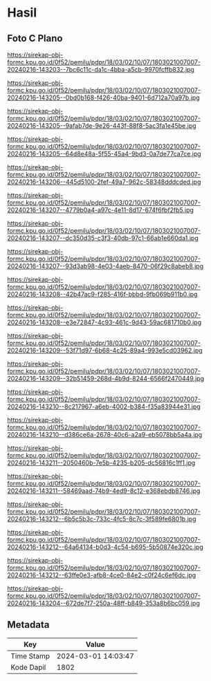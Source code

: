 # Hasil

## Foto C Plano

https://sirekap-obj-formc.kpu.go.id/0f52/pemilu/pdpr/18/03/02/10/07/1803021007007-20240216-143203--7bc6c11c-da1c-4bba-a5cb-9970fcffb832.jpg

https://sirekap-obj-formc.kpu.go.id/0f52/pemilu/pdpr/18/03/02/10/07/1803021007007-20240216-143205--0bd0b168-f426-40ba-9401-6d712a70a97b.jpg

https://sirekap-obj-formc.kpu.go.id/0f52/pemilu/pdpr/18/03/02/10/07/1803021007007-20240216-143205--9afab7de-9e26-443f-88f8-5ac3fa1e45be.jpg

https://sirekap-obj-formc.kpu.go.id/0f52/pemilu/pdpr/18/03/02/10/07/1803021007007-20240216-143205--64d8e48a-5f55-45a4-9bd3-0a7de77ca7ce.jpg

https://sirekap-obj-formc.kpu.go.id/0f52/pemilu/pdpr/18/03/02/10/07/1803021007007-20240216-143206--445d5100-2fef-49a7-962c-58348dddcded.jpg

https://sirekap-obj-formc.kpu.go.id/0f52/pemilu/pdpr/18/03/02/10/07/1803021007007-20240216-143207--4779b0a4-a97c-4e11-8d17-674f6fbf2fb5.jpg

https://sirekap-obj-formc.kpu.go.id/0f52/pemilu/pdpr/18/03/02/10/07/1803021007007-20240216-143207--dc350d35-c3f3-40db-97c1-66ab1e660da1.jpg

https://sirekap-obj-formc.kpu.go.id/0f52/pemilu/pdpr/18/03/02/10/07/1803021007007-20240216-143207--93d3ab98-4e03-4aeb-8470-06f29c8abeb8.jpg

https://sirekap-obj-formc.kpu.go.id/0f52/pemilu/pdpr/18/03/02/10/07/1803021007007-20240216-143208--42b47ac9-f285-416f-bbbd-9fb069b911b0.jpg

https://sirekap-obj-formc.kpu.go.id/0f52/pemilu/pdpr/18/03/02/10/07/1803021007007-20240216-143208--e3e72847-4c93-461c-9d43-59ac681710b0.jpg

https://sirekap-obj-formc.kpu.go.id/0f52/pemilu/pdpr/18/03/02/10/07/1803021007007-20240216-143209--53f71d97-6b68-4c25-89a4-993e5cd03962.jpg

https://sirekap-obj-formc.kpu.go.id/0f52/pemilu/pdpr/18/03/02/10/07/1803021007007-20240216-143209--32b51459-268d-4b9d-8244-6566f2470449.jpg

https://sirekap-obj-formc.kpu.go.id/0f52/pemilu/pdpr/18/03/02/10/07/1803021007007-20240216-143210--8c217967-a6eb-4002-b384-f35a83944e31.jpg

https://sirekap-obj-formc.kpu.go.id/0f52/pemilu/pdpr/18/03/02/10/07/1803021007007-20240216-143210--d386ce6a-2678-40c6-a2a9-eb5078bb5a4a.jpg

https://sirekap-obj-formc.kpu.go.id/0f52/pemilu/pdpr/18/03/02/10/07/1803021007007-20240216-143211--2050460b-7e5b-4235-b205-dc56816c1ff1.jpg

https://sirekap-obj-formc.kpu.go.id/0f52/pemilu/pdpr/18/03/02/10/07/1803021007007-20240216-143211--58469aad-74b9-4ed9-8c12-e368ebdb8746.jpg

https://sirekap-obj-formc.kpu.go.id/0f52/pemilu/pdpr/18/03/02/10/07/1803021007007-20240216-143212--6b5c5b3c-733c-4fc5-8c7c-3f589fe6801b.jpg

https://sirekap-obj-formc.kpu.go.id/0f52/pemilu/pdpr/18/03/02/10/07/1803021007007-20240216-143212--64a64134-b0d3-4c54-b695-5b50874e320c.jpg

https://sirekap-obj-formc.kpu.go.id/0f52/pemilu/pdpr/18/03/02/10/07/1803021007007-20240216-143212--63ffe0e3-afb8-4ce0-84e2-c0f24c6ef6dc.jpg

https://sirekap-obj-formc.kpu.go.id/0f52/pemilu/pdpr/18/03/02/10/07/1803021007007-20240216-143204--672de7f7-250a-48ff-b849-353a8b6bc059.jpg


## Metadata

| Key        | Value               |
| ---------- | ------------------- |
| Time Stamp | 2024-03-01 14:03:47 |
| Kode Dapil | 1802                |



